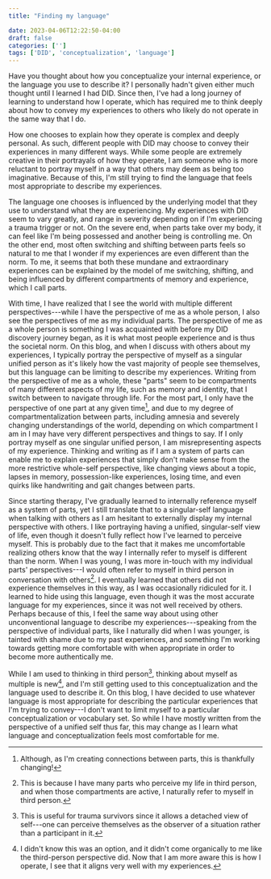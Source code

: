 ```yaml
---
title: "Finding my language"

date: 2023-04-06T12:22:50-04:00
draft: false
categories: ['']
tags: ['DID', 'conceptualization', 'language']
---
```



Have you thought about how you conceptualize your internal experience, or the language you use to describe it? I personally hadn't given either much thought until I learned I had DID. Since then, I've had a long journey of learning to understand how I operate, which has required me to think deeply about how to convey my experiences to others who likely do not operate in the same way that I do.

How one chooses to explain how they operate is complex and deeply personal.
As such, different people with DID may choose to convey their experiences in many different ways. 
While some people are extremely creative in their portrayals of how they operate, I am someone who is more reluctant to portray myself in a way that others may deem as being too imaginative.
Because of this, I'm still trying to find the language that feels most appropriate to describe my experiences.

The language one chooses is influenced by the underlying model that they use to understand what they are experiencing.
My experiences with DID seem to vary greatly, and range in severity depending on if I'm experiencing a trauma trigger or not.
On the severe end, when parts take over my body, it can feel like I'm being possessed and another being is controlling me. 
On the other end, most often switching and shifting between parts feels so natural to me that I wonder if my experiences are even different than the norm. 
To me, it seems that both these mundane and extraordinary experiences can be explained by the model of me switching, shifting, and being influenced by different compartments of memory and experience, which I call parts.

With time, I have realized that I see the world with multiple different perspectives---while I have the perspective of me as a whole person, I also see the perspectives of me as my individual parts. 
The perspective of me as a whole person is something I was acquainted with before my DID discovery journey began, as it is what most people experience and is thus the societal norm. 
On this blog, and when I discuss with others about my experiences, I typically portray the perspective of myself as a singular unified person as it's likely how the vast majority of people see themselves, but this language can be limiting to describe my experiences. 
Writing from the perspective of me as a whole, these "parts" seem to be compartments of many different aspects of my life, such as memory and  identity, that I switch between to navigate through life. 
For the most part, I only have the perspective of one part at any given time[^2], and due to my degree of compartmentalization between parts, including amnesia and severely changing understandings of the world, depending on which compartment I am in I may have very different perspectives and things to say.
If I only portray myself as one singular unified person, I am misrepresenting aspects of my experience.
Thinking and writing as if I am a system of parts can enable me to explain experiences that simply don't make sense from the more restrictive whole-self perspective, like changing views about a topic, lapses in memory, possession-like experiences, losing time, and even quirks like handwriting and gait changes between parts. 
[^2]: Although, as I'm creating connections between parts, this is thankfully changing!

Since starting therapy, I've gradually learned to internally reference myself as a system of parts, yet I still translate that to a singular-self language when talking with others as I am hesitant to externally display my internal perspective with others.
I like portraying having a unified, singular-self view of life, even though it doesn't fully reflect how I've learned to perceive myself. 
This is probably due to the fact that it makes me uncomfortable realizing others know that the way I internally refer to myself is different than the norm.
When I was young, I was more in-touch with my individual parts' perspectives---I would often refer to myself in third person in conversation with others[^1]. I eventually learned that others did not experience themselves in this way, as I was occasionally ridiculed for it. I learned to hide using this language, even though it was the most accurate language for my experiences, since it was not well received by others.
Perhaps because of this, I feel the same way about using other unconventional language to describe my experiences---speaking from the perspective of individual parts, like I naturally did when I was younger, is tainted with shame due to my past experiences, and something I'm working towards getting more comfortable with when appropriate in order to become more authentically me.
[^1]: This is because I have many parts who perceive my life in third person, and when those compartments are active, I naturally refer to myself in third person.

While I am used to thinking in third person[^3], thinking about myself as multiple is new[^4], and I'm still getting used to this conceptualization and the language used to describe it.
On this blog, I have decided to use whatever language is most appropriate for describing the particular experiences that I'm trying to convey---I don't want to limit myself to a particular conceptualization or vocabulary set. So while I have mostly written from the perspective of a unified self thus far, this may change as I learn what language and conceptualization feels most comfortable for me. 

[^3]: This is useful for trauma survivors since it allows a detached view of self---one can perceive themselves as the observer of a situation rather than a participant in it. 
[^4]: I didn't know this was an option, and it didn't come organically to me like the third-person perspective did. Now that I am more aware this is how I operate, I see that it aligns very well with my experiences.

